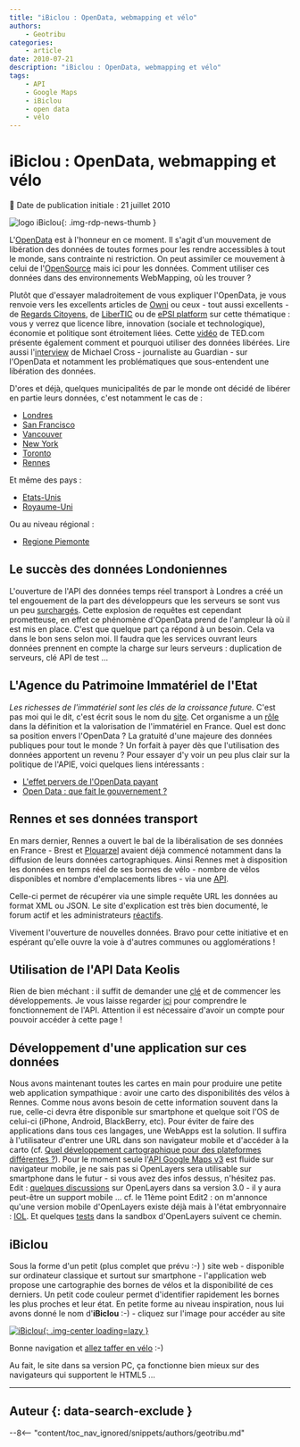 ```yaml
---
title: "iBiclou : OpenData, webmapping et vélo"
authors:
    - Geotribu
categories:
    - article
date: 2010-07-21
description: "iBiclou : OpenData, webmapping et vélo"
tags:
    - API
    - Google Maps
    - iBiclou
    - open data
    - vélo
---
```


# iBiclou : OpenData, webmapping et vélo

:calendar: Date de publication initiale : 21 juillet 2010

![logo iBiclou](https://cdn.geotribu.fr/img/logos-icones/divers/ibiclou_geotribu_logo.png "logo iBiclou"){: .img-rdp-news-thumb }

L'[OpenData](https://en.wikipedia.org/wiki/Open_science_data) est à l'honneur en ce moment. Il s'agit d'un mouvement de libération des données de toutes formes pour les rendre accessibles à tout le monde, sans contrainte ni restriction. On peut assimiler ce mouvement à celui de l'[OpenSource](https://fr.wikipedia.org/wiki/Open_source) mais ici pour les données. Comment utiliser ces données dans des environnements WebMapping, où les trouver ?

Plutôt que d'essayer maladroitement de vous expliquer l'OpenData, je vous renvoie vers les excellents articles de [Owni](http://owni.fr/categorie/opendata-cultures-numeriques/) ou ceux - tout aussi excellents - de [Regards Citoyens](http://www.regardscitoyens.org/open-data-en-france/), de [LiberTIC](http://libertic.wordpress.com/) ou de [ePSI platform](http://www.epsiplatform.eu/) sur cette thématique : vous y verrez que licence libre, innovation (sociale et technologique), économie et politique sont étroitement liées. Cette [vidéo](http://www.ted.com/talks/tim_berners_lee_the_year_open_data_went_worldwide.html) de TED.com présente également comment et pourquoi utiliser des données libérées. Lire aussi l'[interview](http://www.lemonde.fr/technologies/article/2010/07/01/michael-cross-les-donnees-publique-s-doivent-pouvoir-etre-reutilisees-librement_1381453_651865.html) de Michael Cross - journaliste au Guardian - sur l'OpenData et notamment les problématiques que sous-entendent une libération des données.

D'ores et déjà, quelques municipalités de par le monde ont décidé de libérer en partie leurs données, c'est notamment le cas de :

* [Londres](http://data.london.gov.uk/)
* [San Francisco](http://www.datasf.org/)
* [Vancouver](http://data.vancouver.ca/)
* [New York](http://www.nyc.gov/html/datamine/html/home/home.shtml)
* [Toronto](http://www.toronto.ca/open/)
* [Rennes](http://data.keolis-rennes.com/)

Et même des pays :

* [Etats-Unis](http://www.data.gov/)
* [Royaume-Uni](http://data.gov.uk/)

Ou au niveau régional :

* [Regione Piemonte](http://www.dati.piemonte.it/)

## Le succès des données Londoniennes

L'ouverture de l'API des données temps réel transport à Londres a créé un tel engouement de la part des développeurs que les serveurs se sont vus un peu [surchargés](http://www.guardian.co.uk/technology/blog/2010/jul/02/tfl-tube-map-api-overwhelmed-demand). Cette explosion de requêtes est cependant prometteuse, en effet ce phénomène d'OpenData prend de l'ampleur là où il est mis en place. C'est que quelque part ça répond à un besoin. Cela va dans le bon sens selon moi. Il faudra que les services ouvrant leurs données prennent en compte la charge sur leurs serveurs : duplication de serveurs, clé API de test ...

## L'Agence du Patrimoine Immatériel de l'Etat

*Les richesses de l'immatériel sont les clés de la croissance future.* C'est pas moi qui le dit, c'est écrit sous le nom du [site](https://www.apiefrance.com/). Cet organisme a un [rôle](https://www.apiefrance.com/sections/presentation_apie/missions/missions_de_l_apie) dans la définition et la valorisation de l'immatériel en France. Quel est donc sa position envers l'OpenData ? La gratuité d'une majeure des données publiques pour tout le monde ? Un forfait à payer dès que l'utilisation des données apportent un revenu ? Pour essayer d'y voir un peu plus clair sur la politique de l'APIE, voici quelques liens intéressants :

* [L'effet pervers de l'OpenData payant](http://berjon.com/blog/2010/07/apie-opendata-payant-effet-pervers.html)
* [Open Data : que fait le gouvernement ?](http://www.temps-reels.net/dossier/view/open-data-que-fait-le-gouvernement)

## Rennes et ses données transport

En mars dernier, Rennes a ouvert le bal de la libéralisation de ses données en France - Brest et [Plouarzel](http://www.a-brest.net/article6002.html) avaient déjà commencé notamment dans la diffusion de leurs données cartographiques. Ainsi Rennes met à disposition les données en temps réel de ses bornes de vélo - nombre de vélos disponibles et nombre d'emplacements libres - via une [API](http://data.keolis-rennes.com/fr/accueil.html).

Celle-ci permet de récupérer via une simple requête URL les données au format XML ou JSON. Le site d'explication est très bien documenté, le forum actif et les administrateurs [réactifs](http://data.keolis-rennes.com/fr/forum/developpement.html?tx_mmforum_pi1%5Baction%5D=list_post&tx_mmforum_pi1%5Btid%5D=50).

Vivement l'ouverture de nouvelles données. Bravo pour cette initiative et en espérant qu'elle ouvre la voie à d'autres communes ou agglomérations !

## Utilisation de l'API Data Keolis

Rien de bien méchant : il suffit de demander une [clé](http://data.keolis-rennes.com/fr/obtenir-un-compte.html) et de commencer les développements. Je vous laisse regarder [ici](http://data.keolis-rennes.com/fr/les-donnees/fonctionnement-de-lapi.html) pour comprendre le fonctionnement de l'API. Attention il est nécessaire d'avoir un compte pour pouvoir accéder à cette page !

## Développement d'une application sur ces données

Nous avons maintenant toutes les cartes en main pour produire une petite web application sympathique : avoir une carto des disponibilités des vélos à Rennes. Comme nous avons besoin de cette information souvent dans la rue, celle-ci devra être disponible sur smartphone et quelque soit l'OS de celui-ci (iPhone, Android, BlackBerry, etc). Pour éviter de faire des applications dans tous ces langages, une WebApps est la solution. Il suffira à l'utilisateur d'entrer une URL dans son navigateur mobile et d'accéder à la carto (cf. [Quel développement cartographique pour des plateformes différentes ?](http://geotribu.net/node/195)). Pour le moment seule l'[API Google Maps v3](http://code.google.com/intl/fr/apis/maps/documentation/javascript/) est fluide sur navigateur mobile, je ne sais pas si OpenLayers sera utilisable sur smartphone dans le futur - si vous avez des infos dessus, n'hésitez pas. Edit : [quelques discussions](http://www.spatiallyadjusted.com/2010/06/28/openlayers-3-0-takes-shape/) sur OpenLayers dans sa version 3.0 - il y aura peut-être un support mobile ... cf. le 11ème point Edit2 : on m'annonce qu'une version mobile d'OpenLayers existe déjà mais à l'état embryonnaire : [IOL](http://projects.opengeo.org/mobile). Et quelques [tests](http://trac.openlayers.org/browser/sandbox/camptocamp/mobile/trunk/lib/IOL/externals/openlayers/examples/select-feature.html) dans la sandbox d'OpenLayers suivent ce chemin.

## iBiclou

Sous la forme d'un petit (plus complet que prévu :-) ) site web - disponible sur ordinateur classique et surtout sur smartphone - l'application web propose une cartographie des bornes de vélos et la disponibilité de ces derniers. Un petit code couleur permet d'identifier rapidement les bornes les plus proches et leur état. En petite forme au niveau inspiration, nous lui avons donné le nom d'**iBiclou** :-) - cliquez sur l'image pour accéder au site

[![iBiclou](https://cdn.geotribu.fr/img/articles-blog-rdp/articles/2010/ibiclou1.png "iBiclou"){: .img-center loading=lazy }](http://www.ibiclou.com)

Bonne navigation et [allez taffer en vélo](http://forum.velotaf.com/) :-)

Au fait, le site dans sa version PC, ça fonctionne bien mieux sur des navigateurs qui supportent le HTML5 ...

----

## Auteur {: data-search-exclude }

--8<-- "content/toc_nav_ignored/snippets/authors/geotribu.md"
